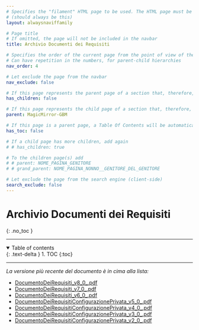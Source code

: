 ```yaml
---
# Specifies the "filament" HTML page to be used. The HTML page must be located in the "_layouts" folder.
# (should always be this)
layout: alwaysnaviffamily

# Page title
# If omitted, the page will not be included in the navbar
title: Archivio Documenti dei Requisiti

# Specifies the order of the current page from the point of view of the navbar
# Can have repetition in the numbers, for parent-child hierarchies
nav_order: 4

# Let exclude the page from the navbar
nav_exclude: false

# If this page represents the parent page of a section that, therefore, has children, specify it in the following way
has_children: false

# If this page represents the child page of a section that, therefore, has ONE parent page, specify it in the following way
parent: MagicMirror-GBM

# If this page is a parent page, a Table Of Contents will be automatically generated containing all related child pages. Use the option below to disable this functionality.
has_toc: false

# If a child page has more children, add again
# # has_children: true

# To the children page(s) add
# # parent: NOME_PAGINA_GENITORE
# # grand_parent: NOME_PAGINA_NONNO__GENITORE_DEL_GENITORE

# Let exclude the page from the search engine (client-side)
search_exclude: false
---
```


# Archivio Documenti dei Requisiti
{: .no_toc }

---

<!-- Table of contents -->
<details open markdown="block">
  <summary>
    Table of contents
  </summary>
  {: .text-delta }
1. TOC
{:toc}
</details>

---

_La versione più recente del documento è in cima alla lista:_

- <i class="fa-solid fa-file-pdf fa-2x"></i> [DocumentoDeiRequisiti\_v8\_0\_.pdf](../assets/DocumentoDeiRequisiti/DocumentoDeiRequisiti-v8.0/DocumentoDeiRequisiti_v8_0_.pdf)
- <i class="fa-solid fa-file-pdf fa-2x"></i> [DocumentoDeiRequisiti\_v7\_0\_.pdf](../assets/DocumentoDeiRequisiti/DocumentoDeiRequisiti-v7.0/DocumentoDeiRequisiti_v7_0_.pdf)
- <i class="fa-solid fa-file-pdf fa-2x"></i> [DocumentoDeiRequisiti\_v6\_0\_.pdf](../assets/DocumentoDeiRequisiti/DocumentoDeiRequisiti-v6.0/DocumentoDeiRequisiti_v6_0_.pdf)
- <i class="fa-solid fa-file-pdf fa-2x"></i> [DocumentoDeiRequisitiConfigurazionePrivata\_v5\_0\_.pdf](../assets/DocumentoDeiRequisitiConfigurazionePrivata/DocumentoDeiRequisitiConfigurazionePrivata-v5.0/DocumentoDeiRequisitiConfigurazionePrivata_v5_0_.pdf)
- <i class="fa-solid fa-file-pdf fa-2x"></i> [DocumentoDeiRequisitiConfigurazionePrivata\_v4\_0\_.pdf](../assets/DocumentoDeiRequisitiConfigurazionePrivata/DocumentoDeiRequisitiConfigurazionePrivata-v4.0/DocumentoDeiRequisitiConfigurazionePrivata_v4_0_.pdf)
- <i class="fa-solid fa-file-pdf fa-2x"></i> [DocumentoDeiRequisitiConfigurazionePrivata\_v3\_0\_.pdf](../assets/DocumentoDeiRequisitiConfigurazionePrivata/DocumentoDeiRequisitiConfigurazionePrivata-v3.0/DocumentoDeiRequisitiConfigurazionePrivata_v3_0_.pdf)
- <i class="fa-solid fa-file-pdf fa-2x"></i> [DocumentoDeiRequisitiConfigurazionePrivata\_v2\_0\_.pdf](../assets/DocumentoDeiRequisitiConfigurazionePrivata/DocumentoDeiRequisitiConfigurazionePrivata-v2.0/DocumentoDeiRequisitiConfigurazionePrivata_v2_0_.pdf)
